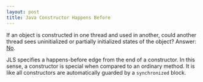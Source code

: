 ```yaml
---
layout: post
title: Java Constructor Happens Before
---
```


If an object is constructed in one thread and used in another,
could another thread sees uninitialized or partially initialized states of the object?
Answer:
[No](http://docs.oracle.com/javase/specs/jls/se7/html/jls-17.html#jls-17.4.5).

JLS specifies a happens-before edge from the end of a constructor.
In this sense, a constructor is special when compared to an ordinary method.
It is like all constructors are automatically guarded by a `synchronized` block.
